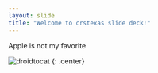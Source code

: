 ```yaml
---
layout: slide
title: "Welcome to crstexas slide deck!"
---
```


Apple is not my favorite

![droidtocat](https://octodex.github.com/images/droidtocat.png)
{: .center}
